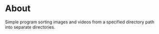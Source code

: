 # About

Simple program sorting images and videos from a specified directory path into separate directories. 

